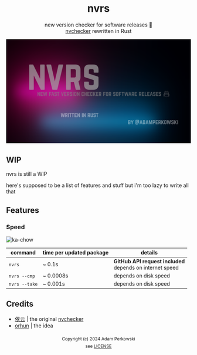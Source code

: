 <div align='center'>

# nvrs
new version checker for software releases 🦀<br>
[nvchecker](https://github.com/lilydjwg/nvchecker) rewritten in Rust

![banner](/banner.png)

</div>

## WIP
nvrs is still a WIP

here's supposed to be a list of features and stuff but i'm too lazy to write all that

## Features
### Speed
<img src='https://media1.tenor.com/m/mMWXOkCEndoAAAAC/ka-chow-lightning-mcqueen.gif' alt='ka-chow' width=80 height=45>

| command       | time per **updated** package | details                                                      |
|---------------|------------------------------|--------------------------------------------------------------|
| `nvrs`        | ~ 0.1s                       | **GitHub API request included**<br>depends on internet speed |
| `nvrs --cmp`  | ~ 0.0008s                    | depends on disk speed                                        |
| `nvrs --take` | ~ 0.001s                     | depends on disk speed                                        |

## Credits
- [依云](https://github.com/lilydjwg) | the original [nvchecker](https://github.com/lilydjwg/nvchecker)
- [orhun](https://github.com/orhun) | the idea

<div align='center'>

<sub align='center'>Copyright (c) 2024 Adam Perkowski<br>see [LICENSE](/LICENSE)</sub>

</div>

